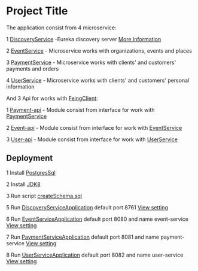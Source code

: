 # Project Title

The application consist from 4 microservice:

1 [DiscoveryService](https://github.com/liga12/booking/tree/master/discovery-service) -Eureka discovery server   [More Information](https://cloud.spring.io/spring-cloud-netflix/multi/multi_spring-cloud-eureka-server.html)

2 [EventService](https://github.com/liga12/booking/tree/master/event-service) - Microservice works with organizations, events and places

3 [PaymentService](https://github.com/liga12/booking/tree/master/payment-service) - Microservice works with clients' and customers' payments and orders

4 [UserService](https://github.com/liga12/booking/tree/master/user-service) - Microservice works with clients' and customers' personal information

And 3 Api for works with [FeingClient](https://cloud.spring.io/spring-cloud-netflix/multi/multi_spring-cloud-feign.html):

1 [Payment-api](https://github.com/liga12/booking/tree/master/event-api) - Module consist from interface for  work with [PaymentService](https://github.com/liga12/booking/tree/master/payment-service) 

2 [Event-api](https://github.com/liga12/booking/tree/master/event-api) - Module consist from interface for  work with [EventService](https://github.com/liga12/booking/tree/master/event-service) 

3 [User-api](https://github.com/liga12/booking/tree/master/user-api) - Module consist from interface for  work with [UserService](https://github.com/liga12/booking/tree/master/user-service)

## Deployment
1 Install [PostgresSql](https://www.postgresql.org/) 

2 Install [JDK8](https://www.oracle.com/technetwork/java/javase/downloads/jdk8-downloads-2133151.html)

3 Run script [createSchema.sql](https://github.com/liga12/booking/blob/master/payment-service/src/main/resources/createSchema.sql)

5 Run [DiscoveryServiceApplication](https://github.com/liga12/booking/tree/master/discovery-service/src/main/java/com/booking/server) default port 8761 [View setting](https://github.com/liga12/booking/blob/master/discovery-service/src/main/resources/bootstrap.yml) 

6 Run [EventServiceApplication](https://github.com/liga12/booking/blob/master/event-service/src/main/java/com/booking/event/EventServiceApplication.java) default port 8080 and name event-service [View setting](https://github.com/liga12/booking/blob/master/event-service/src/main/resources/bootstrap.yml) 

7 Run [PaymentServiceApplication](https://github.com/liga12/booking/blob/master/payment-service/src/main/java/com/booking/payment/PaymentServiceApplication.java) default port 8081 and name payment-service [View setting](https://github.com/liga12/booking/blob/master/payment-service/src/main/resources/bootstrap.yml) 

8 Run [UserServiceApplication](https://github.com/liga12/booking/blob/master/user-service/src/main/java/com/booking/user/UserServiceApplication.java) default port 8082 and name user-service [View setting](https://github.com/liga12/booking/blob/master/user-service/src/main/resources/bootstrap.yml) 